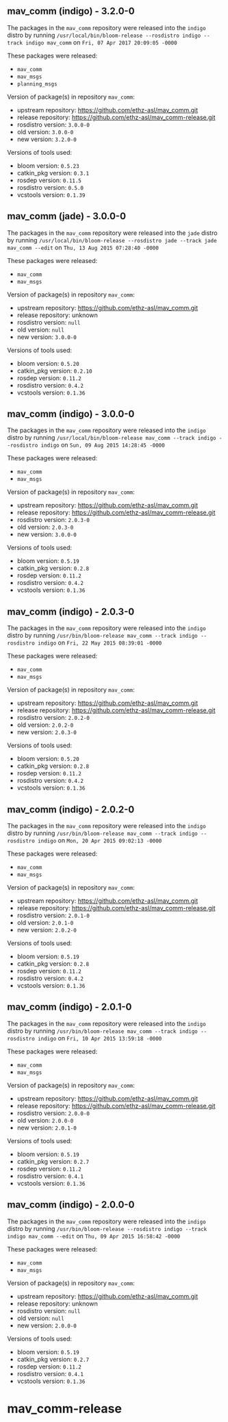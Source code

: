 ## mav_comm (indigo) - 3.2.0-0

The packages in the `mav_comm` repository were released into the `indigo` distro by running `/usr/local/bin/bloom-release --rosdistro indigo --track indigo mav_comm` on `Fri, 07 Apr 2017 20:09:05 -0000`

These packages were released:
- `mav_comm`
- `mav_msgs`
- `planning_msgs`

Version of package(s) in repository `mav_comm`:

- upstream repository: https://github.com/ethz-asl/mav_comm.git
- release repository: https://github.com/ethz-asl/mav_comm-release.git
- rosdistro version: `3.0.0-0`
- old version: `3.0.0-0`
- new version: `3.2.0-0`

Versions of tools used:

- bloom version: `0.5.23`
- catkin_pkg version: `0.3.1`
- rosdep version: `0.11.5`
- rosdistro version: `0.5.0`
- vcstools version: `0.1.39`


## mav_comm (jade) - 3.0.0-0

The packages in the `mav_comm` repository were released into the `jade` distro by running `/usr/local/bin/bloom-release --rosdistro jade --track jade mav_comm --edit` on `Thu, 13 Aug 2015 07:28:40 -0000`

These packages were released:
- `mav_comm`
- `mav_msgs`

Version of package(s) in repository `mav_comm`:
- upstream repository: https://github.com/ethz-asl/mav_comm.git
- release repository: unknown
- rosdistro version: `null`
- old version: `null`
- new version: `3.0.0-0`

Versions of tools used:
- bloom version: `0.5.20`
- catkin_pkg version: `0.2.10`
- rosdep version: `0.11.2`
- rosdistro version: `0.4.2`
- vcstools version: `0.1.36`


## mav_comm (indigo) - 3.0.0-0

The packages in the `mav_comm` repository were released into the `indigo` distro by running `/usr/local/bin/bloom-release mav_comm --track indigo --rosdistro indigo` on `Sun, 09 Aug 2015 14:28:45 -0000`

These packages were released:
- `mav_comm`
- `mav_msgs`

Version of package(s) in repository `mav_comm`:
- upstream repository: https://github.com/ethz-asl/mav_comm.git
- release repository: https://github.com/ethz-asl/mav_comm-release.git
- rosdistro version: `2.0.3-0`
- old version: `2.0.3-0`
- new version: `3.0.0-0`

Versions of tools used:
- bloom version: `0.5.19`
- catkin_pkg version: `0.2.8`
- rosdep version: `0.11.2`
- rosdistro version: `0.4.2`
- vcstools version: `0.1.36`


## mav_comm (indigo) - 2.0.3-0

The packages in the `mav_comm` repository were released into the `indigo` distro by running `/usr/bin/bloom-release mav_comm --track indigo --rosdistro indigo` on `Fri, 22 May 2015 08:39:01 -0000`

These packages were released:
- `mav_comm`
- `mav_msgs`

Version of package(s) in repository `mav_comm`:
- upstream repository: https://github.com/ethz-asl/mav_comm.git
- release repository: https://github.com/ethz-asl/mav_comm-release.git
- rosdistro version: `2.0.2-0`
- old version: `2.0.2-0`
- new version: `2.0.3-0`

Versions of tools used:
- bloom version: `0.5.20`
- catkin_pkg version: `0.2.8`
- rosdep version: `0.11.2`
- rosdistro version: `0.4.2`
- vcstools version: `0.1.36`


## mav_comm (indigo) - 2.0.2-0

The packages in the `mav_comm` repository were released into the `indigo` distro by running `/usr/bin/bloom-release mav_comm --track indigo --rosdistro indigo` on `Mon, 20 Apr 2015 09:02:13 -0000`

These packages were released:
- `mav_comm`
- `mav_msgs`

Version of package(s) in repository `mav_comm`:
- upstream repository: https://github.com/ethz-asl/mav_comm.git
- release repository: https://github.com/ethz-asl/mav_comm-release.git
- rosdistro version: `2.0.1-0`
- old version: `2.0.1-0`
- new version: `2.0.2-0`

Versions of tools used:
- bloom version: `0.5.19`
- catkin_pkg version: `0.2.8`
- rosdep version: `0.11.2`
- rosdistro version: `0.4.2`
- vcstools version: `0.1.36`


## mav_comm (indigo) - 2.0.1-0

The packages in the `mav_comm` repository were released into the `indigo` distro by running `/usr/bin/bloom-release mav_comm --track indigo --rosdistro indigo` on `Fri, 10 Apr 2015 13:59:18 -0000`

These packages were released:
- `mav_comm`
- `mav_msgs`

Version of package(s) in repository `mav_comm`:
- upstream repository: https://github.com/ethz-asl/mav_comm.git
- release repository: https://github.com/ethz-asl/mav_comm-release.git
- rosdistro version: `2.0.0-0`
- old version: `2.0.0-0`
- new version: `2.0.1-0`

Versions of tools used:
- bloom version: `0.5.19`
- catkin_pkg version: `0.2.7`
- rosdep version: `0.11.2`
- rosdistro version: `0.4.1`
- vcstools version: `0.1.36`


## mav_comm (indigo) - 2.0.0-0

The packages in the `mav_comm` repository were released into the `indigo` distro by running `/usr/bin/bloom-release --rosdistro indigo --track indigo mav_comm --edit` on `Thu, 09 Apr 2015 16:58:42 -0000`

These packages were released:
- `mav_comm`
- `mav_msgs`

Version of package(s) in repository `mav_comm`:
- upstream repository: https://github.com/ethz-asl/mav_comm.git
- release repository: unknown
- rosdistro version: `null`
- old version: `null`
- new version: `2.0.0-0`

Versions of tools used:
- bloom version: `0.5.19`
- catkin_pkg version: `0.2.7`
- rosdep version: `0.11.2`
- rosdistro version: `0.4.1`
- vcstools version: `0.1.36`


# mav_comm-release
